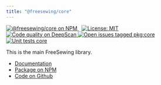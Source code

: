 ```yaml
---
title: "@freesewing/core"
---
```


<p>
  <a
    href='https://www.npmjs.com/package/@freesewing/core'
    title='@freesewing/core on NPM'
    style="margin-right: 0.5rem"
  >
    <img
      src='https://img.shields.io/npm/v/@freesewing/core.svg'
      alt='@freesewing/core on NPM'
    />
  </a>
  <a 
    href="https://opensource.org/licenses/MIT" 
    title="License: MIT" 
    style="margin-right: 0.5rem"
  >
    <img
      src='https://img.shields.io/npm/l/@freesewing/core.svg?label=License'
      alt="License: MIT"
    />
  </a>
  <a
    href="https://deepscan.io/dashboard#view=project&tid=2114&pid=2993&bid=23256"
    title="Code quality on DeepScan"
    style={styles.badge}
  >
    <img
      src="https://deepscan.io/api/teams/2114/projects/2993/branches/23256/badge/grade.svg"
      alt="Code quality on DeepScan"
    />
  </a>
  <a
    href='https://github.com/freesewing/freesewing/issues?q=is%3Aissue+is%3Aopen+label%3Apkg%3Acore'
    title='Open issues tagged pkg:core'
    style="margin-right: 0.5rem"
  >
    <img
      src='https://img.shields.io/github/issues/freesewing/freesewing/pkg:corettern.svg?label=Issues'
      alt='Open issues tagged pkg:core'
    />
  </a>
  <a
    href='https://github.com/freesewing/freesewing/actions?query=workflow%3A%22Unit+tests+-+core%22'
    title='Unit tests core'
    style="margin-right: 0.5rem"
  >
    <img
      src='https://github.com/freesewing/freesewing/workflows/Unit%20tests%20-%20core/badge.svg'
      alt='Unit tests core'
    />
  </a>
</p>

This is the main FreeSewing library.

<ul class='links'>
  <li><a href='/reference/api/'>Documentation</a></li>
  <li><a href='https://www.npmjs.com/package/@freesewing/core'>Package on NPM</a></li>
  <li><a href='https://github.com/freesewing/freesewing/tree/develop/packages/core'>Code on Github</a></li>
</ul>
